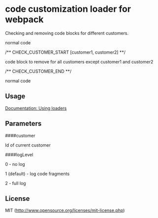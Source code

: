 # code customization loader for webpack

Checking and removing code blocks for different customers.   


normal code

/** CHECK_CUSTOMER_START [customer1, customer2] **/

code block to remove for all customers except customer1 and customer2

/** CHECK_CUSTOMER_END **/

normal code


## Usage

[Documentation: Using loaders](http://webpack.github.io/docs/using-loaders.html)

## Parameters 

####customer 

Id of current customer

####logLevel 

0 - no log

1 (default) - log code fragments

2 - full log

## License

MIT (http://www.opensource.org/licenses/mit-license.php)
